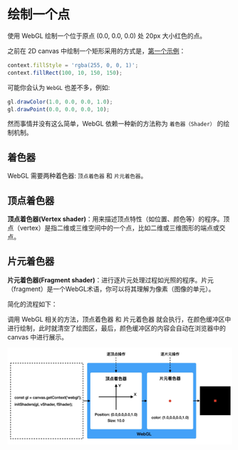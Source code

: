 # 绘制一个点

使用 WebGL 绘制一个位于原点 (0.0, 0.0, 0.0) 处 20px 大小红色的点。

之前在 2D canvas 中绘制一个矩形采用的方式是，[第一个示例](../lesson1/canvas.html)：

```javascript
context.fillStyle = 'rgba(255, 0, 0, 1)';
context.fillRect(100, 10, 150, 150);
```

可能你会认为 `WebGL` 也差不多，例如:

```javascript
gl.drawColor(1.0, 0.0, 0.0, 1.0);
gl.drawPoint(0.0, 0.0, 0.0, 10);
```

然而事情并没有这么简单，WebGL 依赖一种新的方法称为 `着色器（Shader）` 的绘制机制。

## 着色器

WebGL 需要两种着色器: `顶点着色器` 和 `片元着色器`。

## 顶点着色器
**顶点着色器(Vertex shader)**：用来描述顶点特性（如位置、颜色等）的程序。顶点（vertex）是指二维或三维空间中的一个点，比如二维或三维图形的端点或交点。


## 片元着色器
**片元着色器(Fragment shader)**：进行逐片元处理过程如光照的程序。片元（fragment）是一个WebGL术语，你可以将其理解为像素（图像的单元）。

简化的流程如下：

调用 WebGL 相关的方法，顶点着色器 和 片元着色器 就会执行，在颜色缓冲区中进行绘制，此时就清空了绘图区，最后，颜色缓冲区的内容会自动在浏览器中的 canvas 中进行展示。

<img src="https://github.com/zqiangxu/webgl/blob/main/assets/book/lesson3/process.png?raw=true" width="800px"/>